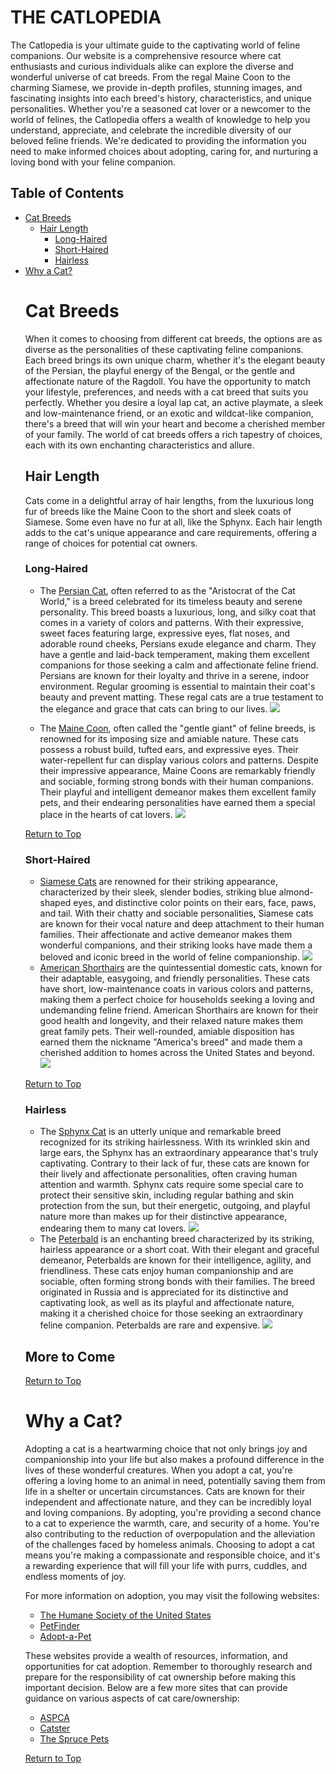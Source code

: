 <h1>THE CATLOPEDIA</h1>

The Catlopedia is your ultimate guide to the captivating world of feline companions. Our website is a comprehensive resource where cat enthusiasts and curious individuals alike can explore the diverse and wonderful universe of cat breeds. From the regal Maine Coon to the charming Siamese, we provide in-depth profiles, stunning images, and fascinating insights into each breed's history, characteristics, and unique personalities. Whether you're a seasoned cat lover or a newcomer to the world of felines, the Catlopedia offers a wealth of knowledge to help you understand, appreciate, and celebrate the incredible diversity of our beloved feline friends. We're dedicated to providing the information you need to make informed choices about adopting, caring for, and nurturing a loving bond with your feline companion.

<h2 id="toc">Table of Contents</h2>
<ul>
 <li>
  <a href="#cat-breeds" class="heading">Cat Breeds</a>
  <ul>
   <li>
    <a href="#hair-length" class="sub-heading">Hair Length</a>
    <ul>
     <li>
      <a href="#long-haired" class="sub-heading">Long-Haired</a>
     </li>
     <li>
      <a href="#short-haired" class="sub-heading">Short-Haired</a>
     </li>
     <li>
      <a href="#hairless" class="sub-heading">Hairless</a>
     </li>
    </ul>
 </li>
  </ul>
 <li>
  <a href="#why-a-cat" class="heading">Why a Cat?</a>
 </li>

<h1 id="cat-breeds">Cat Breeds</h1>

When it comes to choosing from different cat breeds, the options are as diverse as the personalities of these captivating feline companions. Each breed brings its own unique charm, whether it's the elegant beauty of the Persian, the playful energy of the Bengal, or the gentle and affectionate nature of the Ragdoll. You have the opportunity to match your lifestyle, preferences, and needs with a cat breed that suits you perfectly. Whether you desire a loyal lap cat, an active playmate, a sleek and low-maintenance friend, or an exotic and wildcat-like companion, there's a breed that will win your heart and become a cherished member of your family. The world of cat breeds offers a rich tapestry of choices, each with its own enchanting characteristics and allure.

<h2 id="hair-length">Hair Length</h2>

Cats come in a delightful array of hair lengths, from the luxurious long fur of breeds like the Maine Coon to the short and sleek coats of Siamese. Some even have no fur at all, like the Sphynx. Each hair length adds to the cat's unique appearance and care requirements, offering a range of choices for potential cat owners.

<h3 id="long-haired">Long-Haired</h3>

- The <a href="https://en.wikipedia.org/wiki/Persian_cat">Persian Cat</a>, often referred to as the "Aristocrat of the Cat World," is a breed celebrated for its timeless beauty and serene personality. This breed boasts a luxurious, long, and silky coat that comes in a variety of colors and patterns. With their expressive, sweet faces featuring large, expressive eyes, flat noses, and adorable round cheeks, Persians exude elegance and charm. They have a gentle and laid-back temperament, making them excellent companions for those seeking a calm and affectionate feline friend. Persians are known for their loyalty and thrive in a serene, indoor environment. Regular grooming is essential to maintain their coat's beauty and prevent matting. These regal cats are a true testament to the elegance and grace that cats can bring to our lives.
  <img src="Cat Breeds/persian.jpg">
 
- The <a href="https://en.wikipedia.org/wiki/Maine_Coon">Maine Coon</a>, often called the "gentle giant" of feline breeds, is renowned for its imposing size and amiable nature. These cats possess a robust build, tufted ears, and expressive eyes. Their water-repellent fur can display various colors and patterns. Despite their impressive appearance, Maine Coons are remarkably friendly and sociable, forming strong bonds with their human companions. Their playful and intelligent demeanor makes them excellent family pets, and their endearing personalities have earned them a special place in the hearts of cat lovers.
  <img src="Cat Breeds/maine coon.jpg">

<a href="#toc" class="sub-heading">Return to Top</a>

<h3 id="short-haired">Short-Haired</h3>

- <a href="https://en.wikipedia.org/wiki/Siamese_cat">Siamese Cats</a> are renowned for their striking appearance, characterized by their sleek, slender bodies, striking blue almond-shaped eyes, and distinctive color points on their ears, face, paws, and tail. With their chatty and sociable personalities, Siamese cats are known for their vocal nature and deep attachment to their human families. Their affectionate and active demeanor makes them wonderful companions, and their striking looks have made them a beloved and iconic breed in the world of feline companionship.
  <img src="Cat Breeds/siamese.jpg">
- <a href="https://en.wikipedia.org/wiki/American_Shorthair">American Shorthairs</a> are the quintessential domestic cats, known for their adaptable, easygoing, and friendly personalities. These cats have short, low-maintenance coats in various colors and patterns, making them a perfect choice for households seeking a loving and undemanding feline friend. American Shorthairs are known for their good health and longevity, and their relaxed nature makes them great family pets. Their well-rounded, amiable disposition has earned them the nickname "America's breed" and made them a cherished addition to homes across the United States and beyond.
  <img src="Cat Breeds/american shorthair.jpg">

<a href="#toc" class="sub-heading">Return to Top</a>

<h3 id="hairless">Hairless</h3>

- The <a href="https://en.wikipedia.org/wiki/Sphynx_cat">Sphynx Cat</a> is an utterly unique and remarkable breed recognized for its striking hairlessness. With its wrinkled skin and large ears, the Sphynx has an extraordinary appearance that's truly captivating. Contrary to their lack of fur, these cats are known for their lively and affectionate personalities, often craving human attention and warmth. Sphynx cats require some special care to protect their sensitive skin, including regular bathing and skin protection from the sun, but their energetic, outgoing, and playful nature more than makes up for their distinctive appearance, endearing them to many cat lovers.
  <img src="Cat Breeds/sphynx.jpg">
- The <a href="https://en.wikipedia.org/wiki/Peterbald">Peterbald</a> is an enchanting breed characterized by its striking, hairless appearance or a short coat. With their elegant and graceful demeanor, Peterbalds are known for their intelligence, agility, and friendliness. These cats enjoy human companionship and are sociable, often forming strong bonds with their families. The breed originated in Russia and is appreciated for its distinctive and captivating look, as well as its playful and affectionate nature, making it a cherished choice for those seeking an extraordinary feline companion. Peterbalds are rare and expensive.
  <img src="Cat Breeds/peterbald.webp">

<h2 id="misc">More to Come</h2>

<a href="#toc" class="sub-heading">Return to Top</a>

<h1 id="why-a-cat">Why a Cat?</h1>

Adopting a cat is a heartwarming choice that not only brings joy and companionship into your life but also makes a profound difference in the lives of these wonderful creatures. When you adopt a cat, you're offering a loving home to an animal in need, potentially saving them from life in a shelter or uncertain circumstances. Cats are known for their independent and affectionate nature, and they can be incredibly loyal and loving companions. By adopting, you're providing a second chance to a cat to experience the warmth, care, and security of a home. You're also contributing to the reduction of overpopulation and the alleviation of the challenges faced by homeless animals. Choosing to adopt a cat means you're making a compassionate and responsible choice, and it's a rewarding experience that will fill your life with purrs, cuddles, and endless moments of joy.

For more information on adoption, you may visit the following websites:

- <a href="https://www.humanesociety.org/animals/cats">The Humane Society of the United States</a>
- <a href="https://www.petfinder.com/">PetFinder</a>
- <a href="https://www.adoptapet.com/">Adopt-a-Pet</a>

These websites provide a wealth of resources, information, and opportunities for cat adoption. Remember to thoroughly research and prepare for the responsibility of cat ownership before making this important decision. Below are a few more sites that can provide guidance on various aspects of cat care/ownership:

- <a href="https://www.aspca.org/pet-care/cat-care">ASPCA</a>
- <a href="https://www.catster.com/">Catster</a>
- <a href="https://www.thesprucepets.com/cats-4162124">The Spruce Pets</a>

<a href="#toc" class="sub-heading">Return to Top</a>


